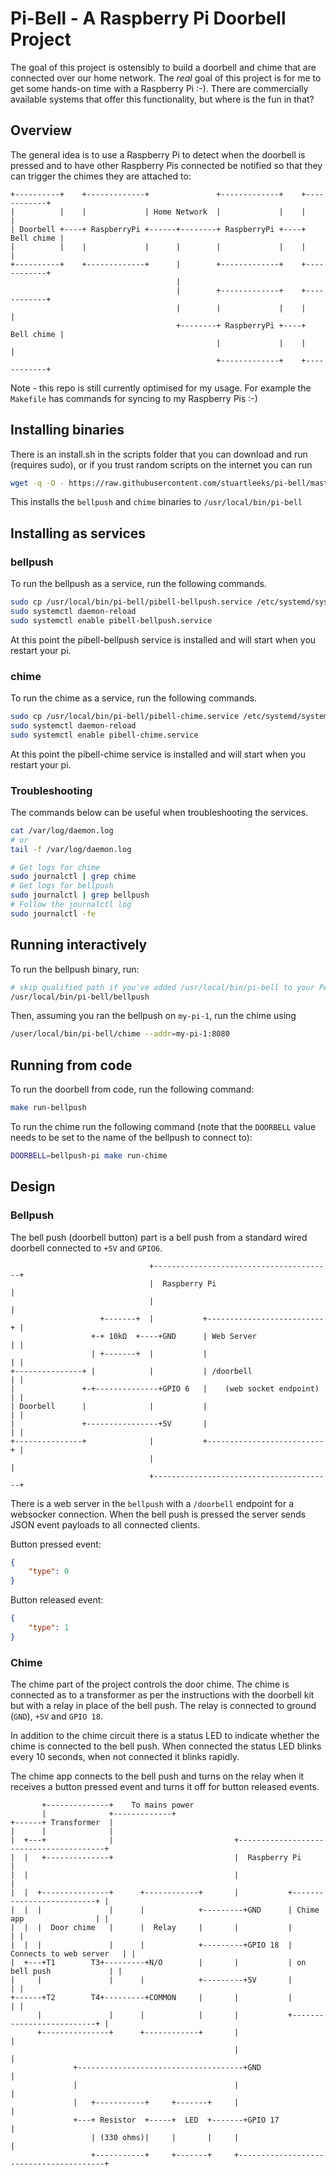 # Pi-Bell - A Raspberry Pi Doorbell Project

The goal of this project is ostensibly to build a doorbell and chime that are connected over our home network. The _real_ goal of this project is for me to get some hands-on time with a Raspberry Pi :-). There are commercially available systems that offer this functionality, but where is the fun in that?

## Overview

The general idea is to use a Raspberry Pi to detect when the doorbell is pressed and to have other Raspberry Pis connected be notified so that they can trigger the chimes they are attached to:

```asciiart
+----------+    +-------------+               +-------------+    +------------+
|          |    |             | Home Network  |             |    |            |
| Doorbell +----+ RaspberryPi +------+--------+ RaspberryPi +----+ Bell chime |
|          |    |             |      |        |             |    |            |
+----------+    +-------------+      |        +-------------+    +------------+
                                     |
                                     |        +-------------+    +------------+
                                     |        |             |    |            |
                                     +--------+ RaspberryPi +----+ Bell chime |
                                              |             |    |            |
                                              +-------------+    +------------+
```

Note - this repo is still currently optimised for my usage. For example the `Makefile` has commands for syncing to my Raspberry Pis :-)

## Installing binaries

There is an install.sh in the scripts folder that you can download and run (requires sudo), or if you trust random scripts on the internet you can run

```bash
wget -q -O - https://raw.githubusercontent.com/stuartleeks/pi-bell/master/scripts/install.sh | sudo bash
```

This installs the `bellpush` and `chime` binaries to `/usr/local/bin/pi-bell`

## Installing as services

### bellpush

To run the bellpush as a service, run the following commands.

```bash
sudo cp /usr/local/bin/pi-bell/pibell-bellpush.service /etc/systemd/system/pibell-bellpush.service
sudo systemctl daemon-reload
sudo systemctl enable pibell-bellpush.service
```

At this point the pibell-bellpush service is installed and will start when you restart your pi.

### chime

To run the chime as a service, run the following commands.

```bash
sudo cp /usr/local/bin/pi-bell/pibell-chime.service /etc/systemd/system/pibell-chime.service
sudo systemctl daemon-reload
sudo systemctl enable pibell-chime.service
```

At this point the pibell-chime service is installed and will start when you restart your pi.

### Troubleshooting

The commands below can be useful when troubleshooting the services.

```bash
cat /var/log/daemon.log
# or
tail -f /var/log/daemon.log

# Get logs for chime
sudo journalctl | grep chime
# Get logs for bellpush
sudo journalctl | grep bellpush
# Follow the journalctl log
sudo journalctl -fe
```

## Running interactively

To run the bellpush binary, run:

```bash
# skip qualified path if you've added /usr/local/bin/pi-bell to your PATH
/usr/local/bin/pi-bell/bellpush
```

Then, assuming you ran the bellpush on `my-pi-1`, run the chime using

```bash
/user/local/bin/pi-bell/chime --addr=my-pi-1:8080
```

## Running from code

To run the doorbell from code, run the following command:

```bash
make run-bellpush
```

To run the chime run the following command (note that the `DOORBELL` value needs to be set to the name of the bellpush to connect to):

```bash
DOORBELL=bellpush-pi make run-chime
```

## Design

### Bellpush

The bell push (doorbell button) part is a bell push from a standard wired doorbell connected to `+5V` and `GPIO6`.

```asciiart
                               +----------------------------------------+
                               |  Raspberry Pi                          |
                               |                                        |
                    +-------+  |           +--------------------------+ |
                  +-+ 10kΩ  +----+GND      | Web Server               | |
                  | +-------+  |           |                          | |
+---------------+ |            |           | /doorbell                | |
|               +-+--------------+GPIO 6   |    (web socket endpoint) | |
| Doorbell      |              |           |                          | |
|               +----------------+5V       |                          | |
+---------------+              |           +--------------------------+ |
                               |                                        |
                               +----------------------------------------+

```

There is a web server in the `bellpush` with a `/doorbell` endpoint for a websocker connection. When the bell push is pressed the server sends JSON event payloads to all connected clients.

Button pressed event:

```json
{
    "type": 0
}
```

Button released event:

```json
{
    "type": 1
}
```

### Chime

The chime part of the project controls the door chime. The chime is connected as to a transformer as per the instructions with the doorbell kit but with a relay in place of the bell push. The relay is connected to ground (`GND`), `+5V` and `GPIO 18`.

In addition to the chime circuit there is a status LED to indicate whether the chime is connected to the bell push. When connected the status LED blinks every 10 seconds, when not connected it blinks rapidly.

The chime app connects to the bell push and turns on the relay when it receives a button pressed event and turns it off for button released events.

```asciiart
       +--------------+    To mains power
       |              +-------------+
+------+ Transformer  |
|      |              |
|  +---+              |                           +----------------------------------------+
|  |   +--------------+                           |  Raspberry Pi                          |
|  |                                              |                                        |
|  |  +---------------+      +------------+       |           +--------------------------+ |
|  |  |               |      |            +---------+GND      | Chime app                | |
|  |  |  Door chime   |      |  Relay     |       |           |                          | |
|  |  |               |      |            +---------+GPIO 18  | Connects to web server   | |
|  +---+T1        T3+---------+N/O        |       |           | on bell push             | |
|     |               |      |            +---------+5V       |                          | |
+------+T2        T4+---------+COMMON     |       |           |                          | |
      |               |      |            |       |           +--------------------------+ |
      +---------------+      +------------+       |                                        |
                                                  |                                        |
              +-------------------------------------+GND                                   |
              |                                   |                                        |
              |   +-----------+     +-------+     |                                        |
              +---+ Resistor  +-----+  LED  +-------+GPIO 17                               |
                  | (330 ohms)|     |       |     |                                        |
                  +-----------+     +-------+     +----------------------------------------+
```
